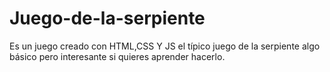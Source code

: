 # Juego-de-la-serpiente
Es un juego creado con HTML,CSS Y JS el típico juego de la serpiente algo básico pero interesante si quieres aprender hacerlo.
